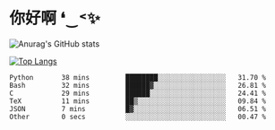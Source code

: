 # 你好啊 ❛‿˂✨

![Anurag's GitHub stats](https://github-readme-stats.vercel.app/api?username=ZombieFly&count_private=true&show_icons=true)

[![Top Langs](https://github-readme-stats.vercel.app/api/top-langs/?username=ZombieFly&layout=compact&count_private=true&hide=Ruby,makefile)](https://github.com/anuraghazra/github-readme-stats)

<!--START_SECTION:waka-->

```text
Python       38 mins         ████████░░░░░░░░░░░░░░░░░   31.70 %
Bash         32 mins         ██████▓░░░░░░░░░░░░░░░░░░   26.81 %
C            29 mins         ██████░░░░░░░░░░░░░░░░░░░   24.41 %
TeX          11 mins         ██▒░░░░░░░░░░░░░░░░░░░░░░   09.84 %
JSON         7 mins          █▓░░░░░░░░░░░░░░░░░░░░░░░   06.51 %
Other        0 secs          ░░░░░░░░░░░░░░░░░░░░░░░░░   00.47 %
```

<!--END_SECTION:waka-->
